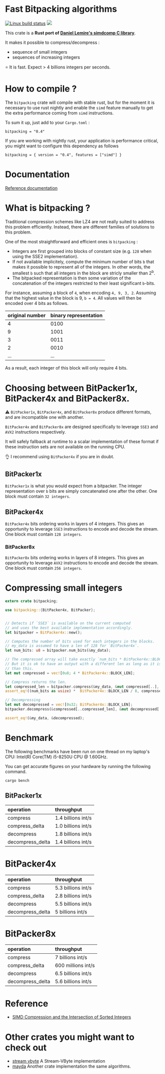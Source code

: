 # Fast Bitpacking algorithms

[![Linux build status](https://travis-ci.org/tantivy-search/bitpacking.svg?branch=master)](https://travis-ci.org/tantivy-search/bitpacking)
[![](http://meritbadge.herokuapp.com/bitpacking)](https://crates.io/crates/bitpacking)

This crate is a **Rust port of [Daniel Lemire's simdcomp C library](https://github.com/lemire/simdcomp)**.

It makes it possible to compress/decompress :
- sequence of small integers
- sequences of increasing integers

:star: It is fast. Expect > 4 billions integers per seconds.



# How to compile ?

The `bitpacking` crate will compile with stable rust, but for the moment it is
necessary to use rust nightly and enable the `simd` feature manually to get the extra performance
coming from `simd` instructions.

To sum it up, just add to your `Cargo.toml` :

    bitpacking = "0.4"

If you are working with nightly rust, your application is performance critical,
you might want to configure this dependency as follows

    bitpacking = { version = "0.4", features = ["simd"] }


# Documentation

[Reference documentation](https://docs.rs/bitpacking/)

# What is bitpacking ?

Traditional compression schemes like LZ4 are not really suited to address this problem efficiently.
Instead, there are different families of solutions to this problem.

One of the most straightforward and efficient ones is `bitpacking` :
- Integers are first grouped into blocks of constant size (e.g. `128` when using the SSE2 implementation).
- If not available implicitely, compute the minimum number of bits `b` that makes it possible to represent all of the integers.
In other words, the smallest `b` such that all integers in the block are stricly smaller than 2<sup>b</sup>.
- The bitpacked representation is then some variation of the concatenation of the integers restricted to their least significant `b`-bits.

For instance, assuming a block of `4`, when encoding `4, 9, 3, 2`. Assuming that the highest value in the block is 9, `b = 4`. All values will then be encoded over 4 bits as follows.

| original number | binary representation |
|:----------------|:----------------------|
| 4               | 0100                  |
| 9               | 1001                  |
| 3               | 0011                  |
| 2               | 0010                  |
| ...             | ...                   |


As a result, each integer of this block will only require 4 bits.

# Choosing between BitPacker1x, BitPacker4x and BitPacker8x.

:warning: `BitPacker1x`, `BitPacker4x`, and `BitPacker8x` produce different formats,
and are incompatible one with another.

`BitPacker4x` and `BitPacker8x` are designed specifically to leverage `SSE3` and `AVX2`
instructions respectively.

It will safely fallback at runtime to a scalar implementation of these format if these instruction sets are not available on the running CPU.

:ok_hand: I recommend using `BitPacker4x` if you are in doubt.

## BitPacker1x

`BitPacker1x` is what you would expect from a bitpacker.
The integer representation over `b` bits are simply concatenated one
after the other. One block must contain `32 integers`.

## BitPacker4x

`BitPacker4x` bits ordering works in layers of 4 integers. This gives an opportunity
to leverage `SSE3` instructions to encode and decode the stream.
One block must contain `128 integers`.

### BitPacker8x

`BitPacker8x` bits ordering works in layers of 8 integers. This gives an opportunity
to leverage `AVX2` instructions to encode and decode the stream.
One block must contain `256 integers`.



# Compressing small integers

```rust
extern crate bitpacking;

use bitpacking::{BitPacker4x, BitPacker};


// Detects if `SSE3` is available on the current computed
// and uses the best available implementation accordingly.
let bitpacker = BitPacker4x::new();

// Computes the number of bits used for each integers in the blocks.
// my_data is assumed to have a len of 128 for `BitPacker4x`.
let num_bits: u8 = bitpacker.num_bits(&my_data);

// The compressed array will take exactly `num_bits * BitPacker4x::BLOCK_LEN / 8`.
// But it is ok to have an output with a different len as long as it is larger
// than this.
let mut compressed = vec![0u8; 4 * BitPacker4x::BLOCK_LEN];

// Compress returns the len.
let compressed_len = bitpacker.compress(&my_data, &mut compressed[..], num_bits);
assert_eq!((num_bits as usize) *  BitPacker4x::BLOCK_LEN / 8, compressed_len);

// Decompressing
let mut decompressed = vec![0u32; BitPacker4x::BLOCK_LEN];
bitpacker.decompress(&compressed[..compressed_len], &mut decompressed[..], num_bits);

assert_eq!(&my_data, &decompressed);
```

# Benchmark

The following benchmarks have been run on one thread on my laptop's CPU:
Intel(R) Core(TM) i5-8250U CPU @ 1.60GHz.

You can get accurate figures on your hardware by running the following command.

    cargo bench


## BitPacker1x

| operation        | throughput           |
|:-----------------|:---------------------|
| compress         | 1.4 billions int/s   |
| compress_delta   | 1.0 billions int/s   |
| decompress       | 1.8 billions int/s   |
| decompress_delta | 1.4 billions int/s   |

# BitPacker4x

| operation        | throughput           |
|:-----------------|:---------------------|
| compress         | 5.3 billions int/s   |
| compress_delta   | 2.8 billions int/s   |
| decompress       | 5.5 billions int/s   |
| decompress_delta | 5 billions int/s   |

# BitPacker8x

| operation        | throughput           |
|:-----------------|:---------------------|
| compress         | 7 billions int/s  |
| compress_delta   | 600 millions int/s   |
| decompress       | 6.5 billions int/s  |
| decompress_delta | 5.6 billions int/s   |


# Reference

- [SIMD Compression and the Intersection of Sorted Integers](https://arxiv.org/abs/1401.6399)

# Other crates you might want to check out

- [stream vbyte](https://crates.io/crates/stream-vbyte) A Stream-VByte implementation
- [mayda](https://github.com/fralalonde/mayda) Another crate implementation the same algorithms.
